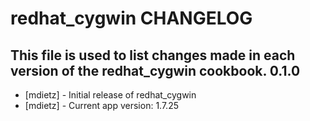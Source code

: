 redhat_cygwin CHANGELOG
==========================

This file is used to list changes made in each version of the redhat_cygwin cookbook.
0.1.0
-----
- [mdietz] - Initial release of redhat_cygwin
- [mdietz] - Current app version: 1.7.25